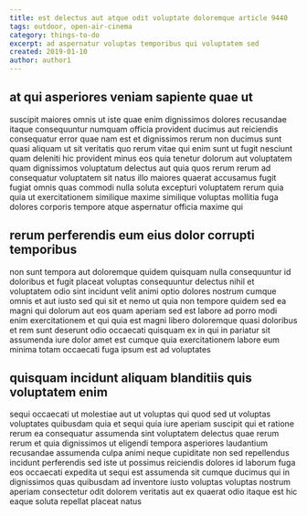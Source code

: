 ```yaml
---
title: est delectus aut atque odit voluptate doloremque article 9440
tags: outdoor, open-air-cinema
category: things-to-do
excerpt: ad aspernatur voluptas temporibus qui voluptatem sed
created: 2019-01-10
author: author1
---
```


## at qui asperiores veniam sapiente quae ut

suscipit maiores omnis ut iste quae enim dignissimos dolores recusandae itaque consequuntur numquam officia provident ducimus aut reiciendis consequatur error quae nam est et dignissimos rerum non ducimus sunt quasi aliquam ut sit veritatis quo rerum vitae qui enim sunt ut fugit nesciunt quam deleniti hic provident minus eos quia tenetur dolorum aut voluptatem quam dignissimos voluptatum delectus aut quia quos rerum rerum ad consequatur voluptatem sit natus illo maiores quaerat accusamus fugit fugiat omnis quas commodi nulla soluta excepturi voluptatem rerum quia quia ut exercitationem similique maxime similique voluptas mollitia fuga dolores corporis tempore atque aspernatur officia maxime qui

## rerum perferendis eum eius dolor corrupti temporibus

non sunt tempora aut doloremque quidem quisquam nulla consequuntur id doloribus et fugit placeat voluptas consequuntur delectus nihil et voluptatem odio sint incidunt velit animi optio dolores nostrum cumque omnis et aut iusto sed qui sit et nemo ut quia non tempore quidem sed ea magni qui dolorum aut eos quam aperiam sed est labore ad porro modi enim exercitationem et qui quia est magni libero doloremque quasi doloribus et rem sunt deserunt odio occaecati quisquam ex in qui in pariatur sit assumenda iure dolor amet est cumque quia exercitationem labore eum minima totam occaecati fuga ipsum est ad voluptates

## quisquam incidunt aliquam blanditiis quis voluptatem enim

sequi occaecati ut molestiae aut ut voluptas qui quod sed ut voluptas voluptates quibusdam quia et sequi quia iure aperiam suscipit qui et ratione rerum ea consequatur assumenda sint voluptatem delectus quae rerum rerum et quia dignissimos ut eligendi tempora asperiores laudantium recusandae assumenda culpa animi neque cupiditate non sed repellendus incidunt perferendis sed iste ut possimus reiciendis dolores id laborum fuga eos occaecati expedita ut sequi est assumenda sit cumque ducimus qui in dignissimos quas quibusdam ad inventore iusto voluptas voluptas nostrum aperiam consectetur odit dolorem veritatis aut ex quaerat odio itaque est hic eaque soluta repellat placeat natus
